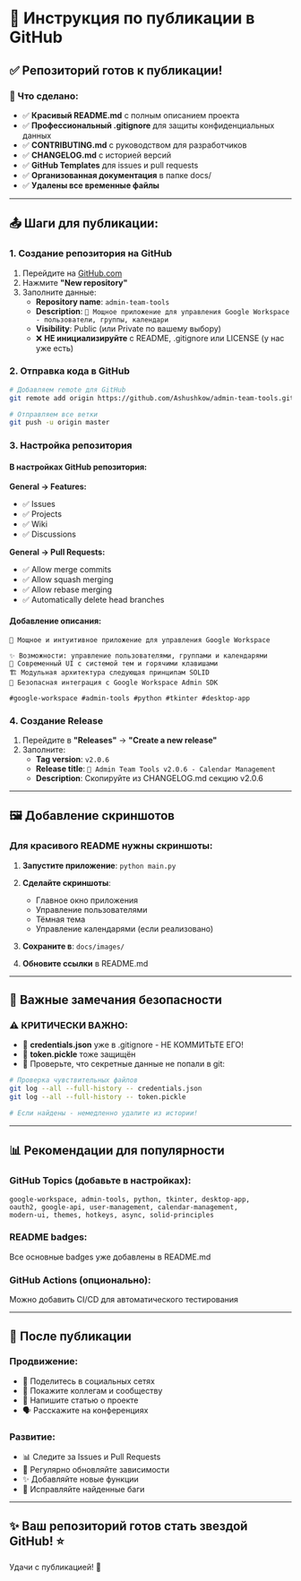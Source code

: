 # 🚀 Инструкция по публикации в GitHub

## ✅ Репозиторий готов к публикации!

### 🎯 Что сделано:

- ✅ **Красивый README.md** с полным описанием проекта
- ✅ **Профессиональный .gitignore** для защиты конфиденциальных данных  
- ✅ **CONTRIBUTING.md** с руководством для разработчиков
- ✅ **CHANGELOG.md** с историей версий
- ✅ **GitHub Templates** для issues и pull requests
- ✅ **Организованная документация** в папке docs/
- ✅ **Удалены все временные файлы**

---

## 📤 Шаги для публикации:

### 1. Создание репозитория на GitHub

1. Перейдите на [GitHub.com](https://github.com)
2. Нажмите **"New repository"**
3. Заполните данные:
   - **Repository name**: `admin-team-tools`
   - **Description**: `🚀 Мощное приложение для управления Google Workspace - пользователи, группы, календари`
   - **Visibility**: Public (или Private по вашему выбору)
   - ❌ **НЕ инициализируйте** с README, .gitignore или LICENSE (у нас уже есть)

### 2. Отправка кода в GitHub

```bash
# Добавляем remote для GitHub
git remote add origin https://github.com/Ashushkow/admin-team-tools.git

# Отправляем все ветки
git push -u origin master
```

### 3. Настройка репозитория

#### В настройках GitHub репозитория:

**General → Features:**
- ✅ Issues
- ✅ Projects  
- ✅ Wiki
- ✅ Discussions

**General → Pull Requests:**
- ✅ Allow merge commits
- ✅ Allow squash merging
- ✅ Allow rebase merging
- ✅ Automatically delete head branches

#### Добавление описания:

```
🚀 Мощное и интуитивное приложение для управления Google Workspace

✨ Возможности: управление пользователями, группами и календарями
🎨 Современный UI с системой тем и горячими клавишами  
🏗️ Модульная архитектура следующая принципам SOLID
🔐 Безопасная интеграция с Google Workspace Admin SDK

#google-workspace #admin-tools #python #tkinter #desktop-app
```

### 4. Создание Release

1. Перейдите в **"Releases"** → **"Create a new release"**
2. Заполните:
   - **Tag version**: `v2.0.6`
   - **Release title**: `🚀 Admin Team Tools v2.0.6 - Calendar Management`
   - **Description**: Скопируйте из CHANGELOG.md секцию v2.0.6

---

## 🖼️ Добавление скриншотов

### Для красивого README нужны скриншоты:

1. **Запустите приложение**: `python main.py`
2. **Сделайте скриншоты**:
   - Главное окно приложения
   - Управление пользователями
   - Тёмная тема
   - Управление календарями (если реализовано)

3. **Сохраните в**: `docs/images/`
4. **Обновите ссылки** в README.md

---

## 🔐 Важные замечания безопасности

### ⚠️ КРИТИЧЕСКИ ВАЖНО:

- 🚨 **credentials.json** уже в .gitignore - НЕ КОММИТЬТЕ ЕГО!
- 🚨 **token.pickle** тоже защищён
- 🚨 Проверьте, что секретные данные не попали в git:

```bash
# Проверка чувствительных файлов
git log --all --full-history -- credentials.json
git log --all --full-history -- token.pickle

# Если найдены - немедленно удалите из истории!
```

---

## 📊 Рекомендации для популярности

### GitHub Topics (добавьте в настройках):
```
google-workspace, admin-tools, python, tkinter, desktop-app, 
oauth2, google-api, user-management, calendar-management, 
modern-ui, themes, hotkeys, async, solid-principles
```

### README badges:
Все основные badges уже добавлены в README.md

### GitHub Actions (опционально):
Можно добавить CI/CD для автоматического тестирования

---

## 🚀 После публикации

### Продвижение:
- 📱 Поделитесь в социальных сетях
- 💼 Покажите коллегам и сообществу
- 📝 Напишите статью о проекте
- 🗣️ Расскажите на конференциях

### Развитие:
- 📊 Следите за Issues и Pull Requests
- 🔄 Регулярно обновляйте зависимости
- ✨ Добавляйте новые функции
- 🐛 Исправляйте найденные баги

---

## ✨ Ваш репозиторий готов стать звездой GitHub! ⭐

Удачи с публикацией! 🎉
